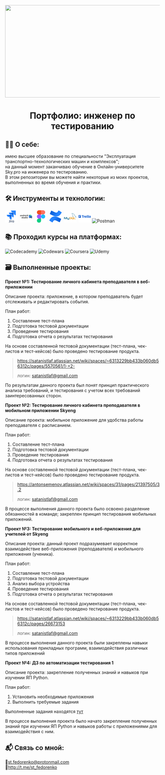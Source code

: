 <div align="center">
<img src="https://media.giphy.com/media/toXKzaJP3WIgM/giphy.gif" width="600" height="300"/>
</div>

<h1 align="center"> Портфолио: инженер по тестированию </h1>

## 👨‍💻 О себе:
имею высшее образование по специальности "Эксплуатация транспортно-технологических машин и комплексов";<br> на данный момент заканчиваю обучение в Онлайн-университете Sky.pro на инженера по тестированию.<br> В этом репозитории вы можете найти некоторые из моих проектов, выполненных во время обучения и практики. 

## :hammer_and_wrench: Инструменты и технологии:

<img src="https://github.com/devicons/devicon/blob/master/icons/jira/jira-original-wordmark.svg" title="jira" alt="jira" width="40" height="40"/>&nbsp;
<img src="https://github.com/devicons/devicon/blob/master/icons/androidstudio/androidstudio-original-wordmark.svg" title="Android Studio" alt="Android Studio" width="40" height="40"/>&nbsp;
<img src="https://github.com/devicons/devicon/blob/master/icons/figma/figma-original.svg" title="jira" alt="jira" width="40" height="40"/>&nbsp;
<img src="https://github.com/devicons/devicon/blob/master/icons/confluence/confluence-original.svg" title="jira" alt="jira" width="40" height="40"/>&nbsp;
<img src="https://github.com/devicons/devicon/blob/master/icons/mysql/mysql-original-wordmark.svg" title="jira" alt="jira" width="40" height="40"/>&nbsp;
<img src="https://github.com/devicons/devicon/blob/master/icons/trello/trello-plain-wordmark.svg" title="jira" alt="jira" width="40" height="40"/>&nbsp;![Postman](https://img.shields.io/badge/Postman-FF6C37?style=style=plastic&logo=postman&logoColor=white) 

## 📚 Проходил курсы на платформах:

![Codecademy](https://img.shields.io/badge/Codecademy-FFF0E5?style=style=plastic&logo=codecademy&logoColor=1F243A) ![Codewars](https://img.shields.io/badge/Codewars-B1361E?style=style=plastic&logo=codewars&logoColor=grey) ![Coursera](https://img.shields.io/badge/Coursera-%230056D2.svg?style=style=plastic&logo=Coursera&logoColor=white) ![Udemy](https://img.shields.io/badge/Udemy-A435F0?style=style=plastic&logo=Udemy&logoColor=white) 

## 🗃️ Выполненные проекты:

**Проект №1: Тестирование личного кабинета преподавателя в веб-приложении**

Описание проекта: приложение, в котором преподаватель будет отслеживать и редактировать события.

План работ:
1. Составление тест-плана
2. Подготовка тестовой документации
3. Проведение тестирования
4. Подготовка отчета о результатах тестирования

На основе составленной тестовой документации (тест-плана, чек-листов и тест-кейсов) было проведено тестирование продукта.

>https://satanistlaf.atlassian.net/wiki/spaces/~6313229bb433b060db56312c/pages/5570561/1-+2-
>
>логин: satanistlaf@gmail.com
>

По результатам данного проекта был понят принцип практического анализа требований, и тестирования с учетом всех требований заинтересованных сторон.

**Проект №2: Тестирование личного кабинета преподавателя в мобильном приложении Skyeng**

Описание проекта: мобильное приложение для удобства работы преподавателя с расписанием.

План работ:
1. Составление тест-плана
2. Подготовка тестовой документации
3. Проведение тестирования
4. Подготовка отчета о результатах тестирования

На основе составленной тестовой документации (тест-плана, чек-листов и тест-кейсов) было проведено тестирование продукта.

>https://antonsemenov.atlassian.net/wiki/spaces/31/pages/21397505/3.2
>
>логин: satanistlaf@gmail.com


В процессе выполнения данного проекта было освоено разделение обязанностей в команде; закреплен принцип тестирования мобильных приложений. 

**Проект №3: Тестирование мобильного и веб-приложения для учителей от Skyeng**

Описание проекта: данный проект подразумевает корректное взаимодействие веб-приложения (преподавателя) и мобильного приложения (ученика).

План работ:
1. Составление тест-плана
2. Подготовка тестовой документации
3. Анализ выбора устройства
4. Проведение тестирования
5. Подготовка отчета о результатах тестирования

На основе составленной тестовой документации (тест-плана, чек-листов и тест-кейсов) было проведено тестирование продукта.

>https://satanistlaf.atlassian.net/wiki/spaces/~6313229bb433b060db56312c/pages/26673153
>
>логин: satanistlaf@gmail.com


В процессе выполнения данного проекта были закреплены навыки использования прикладных программ, взаимодействия различных типов приложений

**Проект №4: ДЗ по автоматизации тестирования 1**

Описание проекта: закрепление полученных знаний и навыков при изучении ЯП Python.

План работ:
1. Установить необходимые приложения
2. Выполнить требуемые задания

Выполненные задания находятся [тут](https://github.com/st-fedorenko/Portfolio/tree/main/AQA)

В процессе выполнения проекта было начато закрепление полученных знаний при изучении ЯП Python и навыков работы с приложениями для взаимодействия с ним.

## 📬 Связь со мной:

📝st.fedorenko@protonmail.com<br> 
📝http://t.me/st_fedorenko
